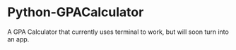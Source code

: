 # Python-GPACalculator
A GPA Calculator that currently uses terminal to work, but will soon turn into an app.
